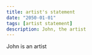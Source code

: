 ```yaml
---
title: artist's statement
date: "2050-01-01"
tags: [artist statement]
description: John, the artist
---
```


John is an artist